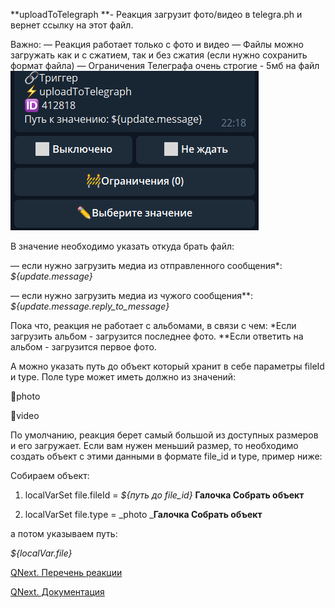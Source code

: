 
**uploadToTelegraph **- Реакция загрузит фото/видео в telegra.ph и вернет ссылку на этот файл. 

Важно:
— Реакция работает только с фото и видео
— Файлы можно загружать как и с сжатием, так и без сжатия (если нужно сохранить формат файла)
— Ограничения Телеграфа очень строгие - 5мб на файл
![](./1.png)

В значение необходимо указать откуда брать файл:

— если нужно загрузить медиа из отправленного сообщения*:  
_${update.message}_

— если нужно загрузить медиа из чужого сообщения**: _${update.message.reply_to_message}_

Пока что, реакция не работает с альбомами, в связи с чем:
*Если загрузить альбом - загрузится последнее фото.
**Если ответить на альбом - загрузится первое фото.


А можно указать путь до объект который хранит в себе параметры fileId и type. Поле type может иметь должно из значений:

🔸photo

🔸video



По умолчанию, реакция берет самый большой из доступных размеров и его загружает. Если вам нужен меньший размер, то необходимо создать объект с этими данными в формате file_id и type, пример ниже:

Собираем объект:

1) localVarSet file.fileId = _${путь до file_id}_ **Галочка Собрать объект**

2) localVarSet file.type = _photo _**Галочка Собрать объект**

а потом указываем путь:

_${localVar.file}_



[QNext. Перечень реакции](/docs-test/ph/QNext-admin-reaction-about-05-01)

[QNext. Документация](/docs-test/ph/QNext-admin-documentation-05-08)